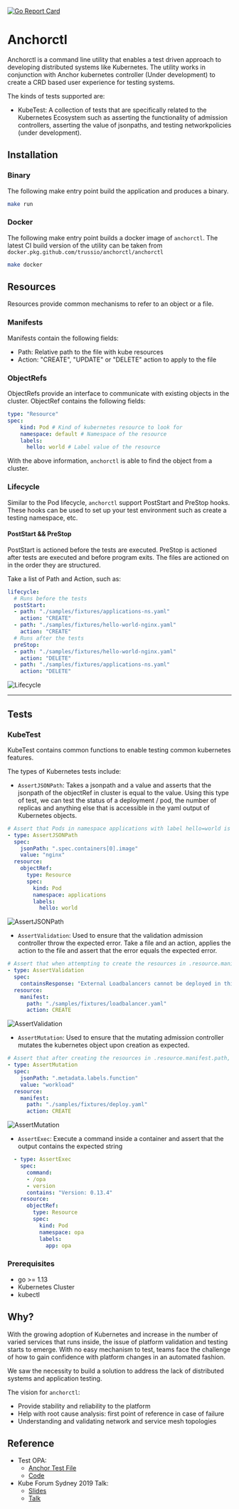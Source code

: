 <!-- [![codecov](https://codecov.io/gh/trussio/anchorctl/branch/master/graph/badge.svg)](https://codecov.io/gh/trussio/anchorctl) -->
[![Go Report Card](https://goreportcard.com/badge/github.com/covarity/anchorctl)](https://goreportcard.com/report/github.com/covarity/anchorctl)


# Anchorctl

Anchorctl is a command line utility that enables a test driven approach to developing distributed systems like Kubernetes. The utility
works in conjunction with Anchor kubernetes controller (Under development) to create a CRD based user experience for testing systems.

The kinds of tests supported are:
- KubeTest: A collection of tests that are specifically related to the Kubernetes Ecosystem such as asserting the
functionality of admission controllers, asserting the value of jsonpaths, and testing networkpolicies (under development).


## Installation

### Binary

The following make entry point build the application and produces a binary.

```bash
make run
```

### Docker

The following make entry point builds a docker image of `anchorctl`. The latest CI build version of the utility can be taken from `docker.pkg.github.com/trussio/anchorctl/anchorctl`

```bash
make docker
```

## Resources

Resources provide common mechanisms to refer to an object or a file.

### Manifests

Manifests contain the following fields:
- Path: Relative path to the file with kube resources
- Action: "CREATE", "UPDATE" or "DELETE" action to apply to the file

### ObjectRefs

ObjectRefs provide an interface to communicate with existing objects in the cluster. ObjectRef contains the following fields:
```yaml
type: "Resource"
spec:
    kind: Pod # Kind of kubernetes resource to look for
    namespace: default # Namespace of the resource
    labels:
      hello: world # Label value of the resource
```

With the above information, `anchorctl` is able to find the object from a cluster.

### Lifecycle

Similar to the Pod lifecycle, `anchorctl` support PostStart and PreStop hooks. These hooks can be used to set up your test environment such as create a testing namespace, etc.

#### PostStart && PreStop

PostStart is actioned before the tests are executed. PreStop is actioned after tests are executed and before program exits. The files are actioned on in the order they are structured.

Take a list of Path and Action, such as:
```yaml
lifecycle:
  # Runs before the tests
  postStart:
  - path: "./samples/fixtures/applications-ns.yaml"
    action: "CREATE"
  - path: "./samples/fixtures/hello-world-nginx.yaml"
    action: "CREATE"
  # Runs after the tests
  preStop:
  - path: "./samples/fixtures/hello-world-nginx.yaml"
    action: "DELETE"
  - path: "./samples/fixtures/applications-ns.yaml"
    action: "DELETE"
```

![Lifecycle](./docs/assets/anchorctl-lifecycle.png)

---

## Tests

### KubeTest

KubeTest contains common functions to enable testing common kubernetes features.

The types of Kubernetes tests include:
- `AssertJSONPath`: Takes a jsonpath and a value and asserts that the jsonpath of the objectRef in cluster is equal to the value.
Using this type of test, we can test the status of a deployment / pod, the number of replicas and anything else that is accessible in the yaml output of Kubernetes objects.

```yaml
# Assert that Pods in namespace applications with label hello=world is running the nginx docker image.
- type: AssertJSONPath
  spec:
    jsonPath: ".spec.containers[0].image"
    value: "nginx"
  resource:
    objectRef:
      type: Resource
      spec:
        kind: Pod
        namespace: applications
        labels:
          hello: world
```

![AssertJSONPath](./docs/assets/assert-jsonpath.png)

- `AssertValidation`: Used to ensure that the validation admission controller throw the expected error. Take a file and
an action, applies the action to the file and assert that the error equals the expected error.

```yaml
# Assert that when attempting to create the resources in .resource.manifest.path, the error is returned by the API Server.
- type: AssertValidation
  spec:
    containsResponse: "External Loadbalancers cannot be deployed in this cluster"
  resource:
    manifest:
      path: "./samples/fixtures/loadbalancer.yaml"
      action: CREATE
```

![AssertValidation](./docs/assets/assert-validation.png)

- `AssertMutation`: Used to ensure that the mutating admission controller mutates the kubernetes object upon creation
as expected.

```yaml
# Assert that after creating the resources in .resource.manifest.path, the function label of the object is equal to workload.
- type: AssertMutation
  spec:
    jsonPath: ".metadata.labels.function"
    value: "workload"
  resource:
    manifest:
      path: "./samples/fixtures/deploy.yaml"
      action: CREATE

```

![AssertMutation](./docs/assets/assert-mutation.png)

- `AssertExec`: Execute a command inside a container and assert that the output contains the expected string

```yaml
  - type: AssertExec
    spec:
      command:
      - /opa
      - version
      contains: "Version: 0.13.4"
    resource:
      objectRef:
        type: Resource
        spec:
          kind: Pod
          namespace: opa
          labels:
            app: opa
```

### Prerequisites

- go >= 1.13
- Kubernetes Cluster
- kubectl

## Why?

With the growing adoption of Kubernetes and increase in the number of varied services that runs inside, the issue of
platform validation and testing starts to emerge. With no easy mechanism to test, teams face the challenge of how to
gain confidence with platform changes in an automated fashion.

We saw the necessity to build a solution to address the lack of distributed systems and application testing.

The vision for `anchorctl`:

- Provide stability and reliability to the platform
- Help with root cause analysis: first point of reference in case of failure
- Understanding and validating network and service mesh topologies

## Reference
- Test OPA:
    - [Anchor Test File](https://github.com/covarity/examples/blob/master/examples/test-admission-controller/test/anchor_test_ci.yaml)
    - [Code](https://github.com/covarity/examples/blob/master/examples/test-admission-controller)
- Kube Forum Sydney 2019 Talk:
    - [Slides](https://github.com/covarity/demos/tree/master/kube-forum-2019)
    - [Talk](https://youtu.be/tGDAuij5RvE)
